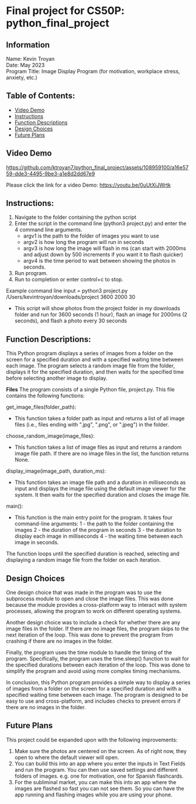 # Final project for CS50P: python_final_project

## Information
Name: Kevin Troyan<br>
Date: May 2023<br>
Program Title: Image Display Program (for motivation, workplace stress, anxiety, etc.)<br>

## Table of Contents:

- [Video Demo](#Video-Demo)
- [Instructions](#instructions)
- [Function Descriptions](#Function-Descriptions)
- [Design Choices](#design-choices)
- [Future Plans](#future-plans)

## Video Demo

https://github.com/ktroyan7/python_final_project/assets/108959100/a16e5759-dde3-4495-9be3-a1e8d2dd67e9

Please click the link for a video Demo: https://youtu.be/0uUtXiJWrtk

## Instructions:

1. Navigate to the folder containing the python script
2. Enter the script in the command line (python3 project.py) and enter the 4 command line arguments.
    - argv1 is the path to the folder of images you want to use
    - argv2 is how long the program will run in seconds
    - argv3 is how long the image will flash in ms (can start with 2000ms and adjust down by 500 increments if you want it to flash quicker)
    - argv4 is the time period to wait between showing the photos in seconds.
3. Run program.
4. Run to completion or enter control+c to stop.

Example command line input = python3 project.py /Users/kevintroyan/downloads/project 3600 2000 30
- This script will show photos from the project folder in my downloads folder and run for 3600 seconds (1 hour), flash an image for 2000ms (2 seconds), and flash a photo every 30 seconds

## Function Descriptions: 

This Python program displays a series of images from a folder on the screen for a specified duration and with a specified waiting time between each image. The program selects a random image file from the folder, displays it for the specified duration, and then waits for the specified time before selecting another image to display.

**Files**
The program consists of a single Python file, project.py. This file contains the following functions:

get_image_files(folder_path): 
- This function takes a folder path as input and returns a list of all image files (i.e., files ending with ".jpg", ".png", or ".jpeg") in the folder.

choose_random_image(image_files): 
- This function takes a list of image files as input and returns a random image file path. If there are no image files in the list, the function returns None.

display_image(image_path, duration_ms): 
- This function takes an image file path and a duration in milliseconds as input and displays the image file using the default image viewer for the system. It then waits for the specified duration and closes the image file.

main(): 
- This function is the main entry point for the program. It takes four command-line arguments: 
1 - the path to the folder containing the images
2 - the duration of the program in seconds
3 - the duration to display each image in milliseconds
4 - the waiting time between each image in seconds. 

The function loops until the specified duration is reached, selecting and displaying a random image file from the folder on each iteration.

## Design Choices
One design choice that was made in the program was to use the subprocess module to open and close the image files. This was done because the module provides a cross-platform way to interact with system processes, allowing the program to work on different operating systems.

Another design choice was to include a check for whether there are any image files in the folder. If there are no image files, the program skips to the next iteration of the loop. This was done to prevent the program from crashing if there are no images in the folder.

Finally, the program uses the time module to handle the timing of the program. Specifically, the program uses the time.sleep() function to wait for the specified durations between each iteration of the loop. This was done to simplify the program and avoid using more complex timing mechanisms.

In conclusion, this Python program provides a simple way to display a series of images from a folder on the screen for a specified duration and with a specified waiting time between each image. The program is designed to be easy to use and cross-platform, and includes checks to prevent errors if there are no images in the folder.

## Future Plans

This project could be expanded upon with the following improvements:

1. Make sure the photos are centered on the screen. As of right now, they open to where the default viewer will open.
2. You can build this into an app where you enter the inputs in Text Fields and run the program. You can then use saved settings and different folders of images. e.g. one for motivation, one for Spanish flashcards.
3. For the subliminal market, you can make this into an app where the images are flashed so fast you can not see them. So you can have the app running and flashing images while you are using your phone.
